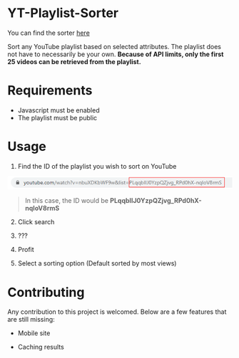 # YT-Playlist-Sorter

You can find the sorter [here](https://ryanl123.github.io/YT-Playlist-Sorter/)

Sort any YouTube playlist based on selected attributes. The playlist does not have to necessarily be your own. **Because of API limits, only the first 25 videos can be retrieved from the playlist.**

# Requirements
- Javascript must be enabled
- The playlist must be public

# Usage

1. Find the ID of the playlist you wish to sort on YouTube

![Get playlist ID](playlistID.png)
> In this case, the ID would be **PLqqbIIJ0YzpQZjvg_RPd0hX-nqloV8rmS**

2. Click search

3. ???

4. Profit

5. Select a sorting option (Default sorted by most views)

# Contributing

Any contribution to this project is welcomed. Below are a few features that are still missing:

- Mobile site

- Caching results